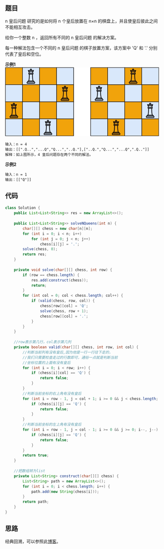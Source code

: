 ## 题目
n 皇后问题 研究的是如何将 n 个皇后放置在 n×n 的棋盘上，并且使皇后彼此之间不能相互攻击。

给你一个整数 n ，返回所有不同的 n 皇后问题 的解决方案。

每一种解法包含一个不同的 n 皇后问题 的棋子放置方案，该方案中 'Q' 和 '.' 分别代表了皇后和空位。

**示例1**
![](static/51.jpg)
```
输入：n = 4
输出：[[".Q..","...Q","Q...","..Q."],["..Q.","Q...","...Q",".Q.."]]
解释：如上图所示，4 皇后问题存在两个不同的解法。
```

**示例2**
```
输入：n = 1
输出：[["Q"]]
```

## 代码
```JAVA
class Solution {
    public List<List<String>> res = new ArrayList<>();

    public List<List<String>> solveNQueens(int n) {
        char[][] chess = new char[n][n];
        for (int i = 0; i < n; i++)
            for (int j = 0; j < n; j++)
                chess[i][j] = '.';
        solve(chess, 0);
        return res;
    }

    private void solve(char[][] chess, int row) {
        if (row == chess.length) {
            res.add(construct(chess));
            return;
        }
        for (int col = 0; col < chess.length; col++) {
            if (valid(chess, row, col)) {
                chess[row][col] = 'Q';
                solve(chess, row + 1);
                chess[row][col] = '.';
            }
        }
    }

    //row表示第几行，col表示第几列
    private boolean valid(char[][] chess, int row, int col) {
        //判断当前列有没有皇后,因为他是一行一行往下走的，
        //我们只需要检查走过的行数即可，通俗一点就是判断当前
        //坐标位置的上面有没有皇后
        for (int i = 0; i < row; i++) {
            if (chess[i][col] == 'Q') {
                return false;
            }
        }
        //判断当前坐标的右上角有没有皇后
        for (int i = row - 1, j = col + 1; i >= 0 && j < chess.length; i--, j++) {
            if (chess[i][j] == 'Q') {
                return false;
            }
        }
        //判断当前坐标的左上角有没有皇后
        for (int i = row - 1, j = col - 1; i >= 0 && j >= 0; i--, j--) {
            if (chess[i][j] == 'Q') {
                return false;
            }
        }
        return true;
    }

    //把数组转为list
    private List<String> construct(char[][] chess) {
        List<String> path = new ArrayList<>();
        for (int i = 0; i < chess.length; i++) {
            path.add(new String(chess[i]));
        }
        return path;
    }
}
```
## 思路

经典回溯，可以参照此[博客](https://leetcode-cn.com/problems/n-queens/solution/nhuang-hou-jing-dian-hui-su-suan-fa-tu-wen-xiang-j/)。